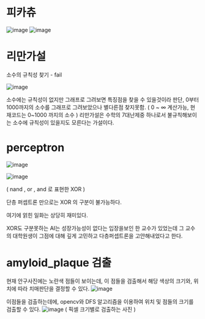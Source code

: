 # 피카츄
![image](https://user-images.githubusercontent.com/70372577/130354344-85713197-44e7-4856-bbf8-1367b03ec851.png)
![image](https://user-images.githubusercontent.com/70372577/130354384-b95dcd34-769b-460f-b0ea-a84a2e429708.png)

# 리만가설

소수의 규칙성 찾기 - fail

![image](https://user-images.githubusercontent.com/70372577/130354430-a41d3dd7-5e97-4a48-8114-389d758dacfc.png)

소수에는 규칙성이 없지만 그래프로 그려보면 특징점을 찾을 수 있을것이라 판단, 0부터 1000까지의 소수를 그래프로 그려보았으나 별다른점 찾지못함.
( 0 ~ ∞ 계산가능, 현재코드는 0~1000 까지의 소수 )
리만가설은 수학의 7대난제중 하나로서 불규칙해보이는 소수에 규칙성이 있을지도 모른다는 가설이다.

# perceptron

![image](https://user-images.githubusercontent.com/70372577/130392383-4b722baf-5893-4b05-95dc-acb76006432c.png)

![image](https://user-images.githubusercontent.com/70372577/130395111-43375a0c-b2a4-45ab-b522-92fa3f9861b8.png)

( nand , or , and 로 표현한 XOR )

단층 퍼셉트론 만으로는 XOR 의 구분이 불가능하다.

여기에 얽힌 일화는 상당히 재미있다.

XOR도 구분못하는 AI는 성장가능성이 없다는 입장을보인 한 교수가 있었는데
그 교수의 대학원생이 그점에 대해 깊게 고민하고 다층퍼셉트론을 고안해내었다고 한다.

# amyloid_plaque 검출
현재 안구사진에는 노란색 점들이 보이는데, 이 점들을 검출해서 해당 색상의 크기와, 위치에 따라 치매판단을 결정할 수 있다.
![image](https://user-images.githubusercontent.com/70372577/130711233-d9f4acc8-edd8-4021-9ffa-47327ef7e562.png)

이점들을 검출하는데에, opencv와 DFS 알고리즘을 이용하여 위치 및 점들의 크기를 검출할 수 있다.
![image](https://user-images.githubusercontent.com/70372577/130711642-fa71ea4c-c0e7-43ee-9da5-141596b86e29.png)
( 픽셀 크기별로 검출하는 사진 )

